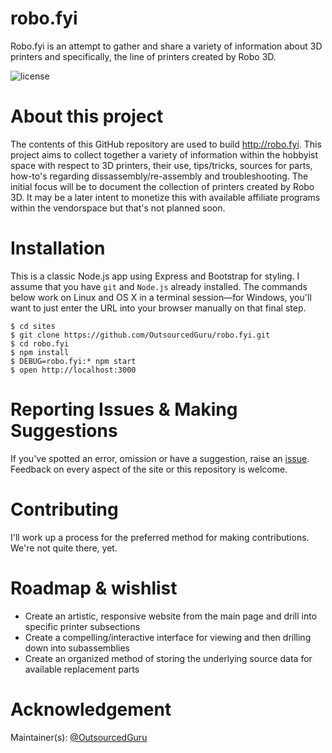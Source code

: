 # robo.fyi
Robo.fyi is an attempt to gather and share a variety of information about 3D printers and specifically, the line of printers created by Robo 3D.

![license](https://user-images.githubusercontent.com/15971213/30174915-8583b93c-93b1-11e7-8539-fae08f202d66.png)

# About this project
The contents of this GitHub repository are used to build http://robo.fyi.
This project aims to collect together a variety of information within the hobbyist space with respect to 3D printers, their use, tips/tricks, sources for parts, how-to's regarding dissassembly/re-assembly and troubleshooting. The initial focus will be to document the collection of printers created by Robo 3D. It may be a later intent to monetize this with available affiliate programs within the vendorspace but that's not planned soon.

# Installation
This is a classic Node.js app using Express and Bootstrap for styling. I assume that you have `git` and `Node.js` already installed. The commands below work on Linux and OS X in a terminal session—for Windows, you'll want to just enter the URL into your browser manually on that final step.

```
$ cd sites
$ git clone https://github.com/OutsourcedGuru/robo.fyi.git
$ cd robo.fyi
$ npm install
$ DEBUG=robo.fyi:* npm start
$ open http://localhost:3000
```

# Reporting Issues & Making Suggestions
If you've spotted an error, omission or have a suggestion, raise an [issue](https://github.com/OutsourcedGuru/robo.fyi/issues). Feedback on every aspect of the site or this repository is welcome.

# Contributing
I'll work up a process for the preferred method for making contributions. We're not quite there, yet.

# Roadmap & wishlist
* Create an artistic, responsive website from the main page and drill into specific printer subsections
* Create a compelling/interactive interface for viewing and then drilling down into subassemblies
* Create an organized method of storing the underlying source data for available replacement parts

# Acknowledgement
Maintainer(s): [@OutsourcedGuru](https://github.com/OutsourcedGuru)
